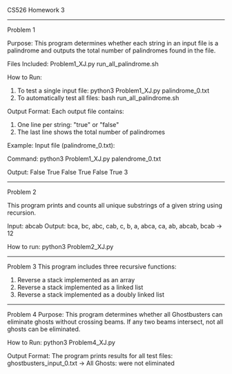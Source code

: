 CS526 Homework 3

------------------------------------------------------------------------
Problem 1

Purpose:
This program determines whether each string in an input file is a palindrome and outputs the total number of palindromes found in the file.

Files Included:
Problem1_XJ.py
run_all_palindrome.sh

How to Run:
1. To test a single input file: python3 Problem1_XJ.py palindrome_0.txt
2. To automatically test all files: bash run_all_palindrome.sh

Output Format:
Each output file contains:
1. One line per string: "true" or "false"
2. The last line shows the total number of palindromes

Example:
Input file (palindrome_0.txt):

Command:
python3 Problem1_XJ.py palendrome_0.txt

Output:
False
True
False
True
False
True
3

------------------------------------------------------------------------
Problem 2

This program prints and counts all unique substrings of a given string using recursion.

Input: abcab
Output: bca, bc, abc, cab, c, b, a, abca, ca, ab, abcab, bcab -> 12

How to run:
python3 Problem2_XJ.py

------------------------------------------------------------------------
Problem 3
This program includes three recursive functions:
1. Reverse a stack implemented as an array
2. Reverse a stack implemented as a linked list
3. Reverse a stack implemented as a doubly linked list

------------------------------------------------------------------------
Problem 4
Purpose:
This program determines whether all Ghostbusters can eliminate ghosts without crossing beams. If any two beams intersect, not all ghosts can be eliminated.

How to Run:
python3 Problem4_XJ.py

Output Format:
The program prints results for all test files:
ghostbusters_input_0.txt -> All Ghosts: were not eliminated

